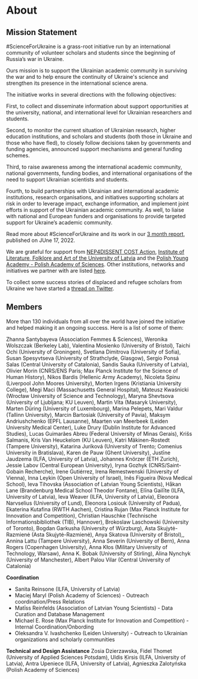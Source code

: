 # About

## Mission Statement


#ScienceForUkraine is a grass-root initiative run by an international community of volunteer scholars and students since the beginning of Russia’s war in Ukraine. 

Ours mission is to support the Ukrainian academic community in surviving the war and to help ensure the continuity of Ukraine's science and strengthen its presence in the international science arena. 

The initiative works in several directions with the following objectives: 

First, to collect and disseminate information about support opportunities at the university, national, and international level for Ukrainian researchers and students.

Second, to monitor the current situation of Ukrainian research, higher education institutions, and scholars and students (both those in Ukraine and those who have fled), to closely follow decisions taken by governments and funding agencies, announced support mechanisms and general funding schemes.

Third, to raise awareness among the international academic community, national governments, funding bodies, and international organisations of the need to support Ukrainian scientists and students.

Fourth, to build partnerships with Ukrainian and international academic institutions, research organisations, and initiatives supporting scholars at risk in order to leverage impact, exchange information, and implement joint efforts in support of the Ukrainian academic community. As well, to liaise with national and European funders and organisations to provide targeted support for Ukraine’s academic community.

Read more about #ScienceForUkraine and its work in our [3 month report](https://papers.ssrn.com/sol3/papers.cfm?abstract_id=4139263), published on JUne 17, 2022.

We are grateful for support from [NEP4DISSENT COST Action](https://nep4dissent.eu/), [Institute of Literature, Folklore and Art of the University of Latvia](http://lulfmi.lv/en/news) and the [Polish Young Academy - Polish Academy of Sciences](https://amu.pan.pl/en/). Other institutions, networks and initiatives we partner with are listed [here](./partners.html).

To collect some success stories of displaced and refugee scholars from Ukraine we have started a [thread on Twitter](https://twitter.com/i/events/1519372075504484352).

## Members

More than 130 individuals from all over the world have joined the initiative and helped making it an ongoing success. Here is a list of some of them:

Zhanna Santybayeva (Association Femmes & Sciences), Weronika Wolszczak (Berkeley Lab), Valentina Mosienko (University of Bristol), Taichi Ochi (University of Groningen), Svetlana Dimitrova (University of Sofia), Susan Spesyvtseva (University of Strathclyde, Glasgow), Sergio Ponsá Salas (Central University of Catalonia), Sandis Sauka (University of Latvia), Olivier Morin (CNRS/ENS Paris; Max Planck Institute for the Science of Human History), Nikos Bardis (Hellenic Army Academy), Nicoleta Spinu (Liverpool John Moores University), Morten Irgens (Kristiania University College), Megi Maci (Massachusetts General Hospital), Mateusz Kwaśnicki (Wrocław University of Science and Technology), Maryna Shevtsova (University of Ljubljana; KU Leuven), Martin Víta (Masaryk University), Marten Düring (University of Luxembourg), Marina Pelepets, Mari Valdur (Tallinn University), Marcin Bartosiak (University of Pavia), Maksym Andriushchenko (EPFL Lausanne), Maarten van Meerbeek (Leiden University Medical Center), Luke Drury (Dublin Institute for Advanced Studies), Lucas Guimarães Abreu (Federal University of Minas Gerais), Krišs Salmanis, Kris Van Heuckelom (KU Leuven), Katri Mäkinen-Rostedt (Tampere University), Katarina Juríková (University of Trento; Comenius University in Bratislava), Karen de Pauw (Ghent University), Justīne Jaudzema (ILFA, University of Latvia), Johannes Knörzer (ETH Zurich), Jessie Labov (Central European University), Iryna Gozhyk (CNRS/Saint-Gobain Recherche), Irene Gutiérrez, Irena Remestwenski (University of Vienna), Inna Leykin (Open University of Israel), Inês Figueira (Nova Medical School), Ieva Tihovska (Association of Latvian Young Scientists), Håkan Lane (Brandenburg Medical School Theodor Fontane), Elīna Gailīte (ILFA, University of Latvia), Ieva Weaver (ILFA, University of Latvia), Eleonora Narvselius (University of Lund), Eleonora Losiouk (University of Padua), Ekaterina Kutafina (RWTH Aachen), Cristina Rujan (Max Planck Institute for Innovation and Competition), Christian Hauschke (Technische Informationsbibliothek (TIB), Hannover), Brokoslaw Laschowski (University of Toronto), Bogdan Garkusha (University of Würzburg), Asta Skujytė-Razmienė (Asta Skujytė-Razmienė), Anya Skatova (University of Bristol),, Annina Lattu (Tampere University), Anna Severin (University of Bern), Anna Rogers (Copenhagen University), Anna Kłos (Military University of Technology, Warsaw), Anna K. Bobak (University of Stirling), Alina Nynchyk (University of Manchester), Albert Palou Vilar (Central University of Catalonia)


**Coordination**

*   Sanita Reinsone (ILFA, University of Latvia)
*   Maciej Maryl (Polish Academy of Sciences) - Outreach coordination/Press Relations
*   Matīss Reinfelds (Association of Latvian Young Scientists) - Data Curation and Database Management
*   Michael E. Rose (Max Planck Institute for Innovation and Competition) - Internal Coordination/Onbording
*   Oleksandra V. Ivashchenko (Leiden University) - Outreach to Ukrainian organizations and scholarly communities

**Technical and Design Assistance**
Zosia Dzierzawska, Fidel Thomet (University of Applied Sciences Potsdam), Uldis Ķirsis (ILFA, University of Latvia), Antra Upeniece (ILFA, University of Latvia), Agnieszka Zalotyńska (Polish Academy of Sciences)
